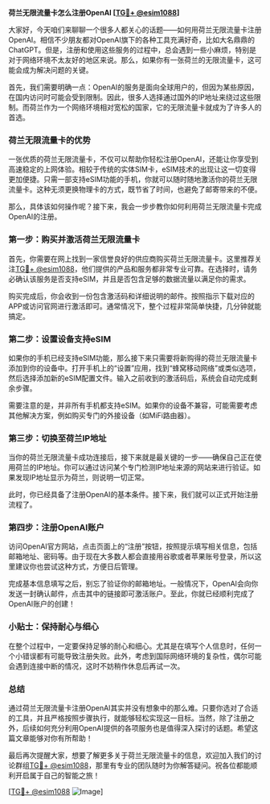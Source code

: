 **荷兰无限流量卡怎么注册OpenAI [[TG💪+ @esim1088](https://t.me/s/esim1088)]**

大家好，今天咱们来聊聊一个很多人都关心的话题——如何用荷兰无限流量卡注册OpenAI。相信不少朋友都对OpenAI旗下的各种工具充满好奇，比如大名鼎鼎的ChatGPT。但是，注册和使用这些服务的过程中，总会遇到一些小麻烦，特别是对于网络环境不太友好的地区来说。那么，如果你有一张荷兰的无限流量卡，这可能会成为解决问题的关键。

首先，我们需要明确一点：OpenAI的服务是面向全球用户的，但因为某些原因，在国内访问时可能会受到限制。因此，很多人选择通过国外的IP地址来绕过这些限制。而荷兰作为一个网络环境相对宽松的国家，它的无限流量卡就成为了许多人的首选。

### 荷兰无限流量卡的优势

一张优质的荷兰无限流量卡，不仅可以帮助你轻松注册OpenAI，还能让你享受到高速稳定的上网体验。相较于传统的实体SIM卡，eSIM技术的出现让这一切变得更加便捷。只需一部支持eSIM功能的手机，你就可以随时随地激活你的荷兰无限流量卡。这种无须更换物理卡的方式，既节省了时间，也避免了邮寄带来的不便。

那么，具体该如何操作呢？接下来，我会一步步教你如何利用荷兰无限流量卡完成OpenAI的注册。

### 第一步：购买并激活荷兰无限流量卡

首先，你需要在网上找到一家信誉良好的供应商购买荷兰无限流量卡。这里推荐关注[TG💪+ @esim1088](https://t.me/s/esim1088)，他们提供的产品和服务都非常专业可靠。在选择时，请务必确认该服务是否支持eSIM，并且是否包含足够的数据流量以满足你的需求。

购买完成后，你会收到一份包含激活码和详细说明的邮件。按照指示下载对应的APP或访问官网进行激活即可。通常情况下，整个过程非常简单快捷，几分钟就能搞定。

### 第二步：设置设备支持eSIM

如果你的手机已经支持eSIM功能，那么接下来只需要将新购得的荷兰无限流量卡添加到你的设备中。打开手机上的“设置”应用，找到“蜂窝移动网络”或类似选项，然后选择添加新的eSIM配置文件。输入之前收到的激活码后，系统会自动完成剩余步骤。

需要注意的是，并非所有手机都支持eSIM。如果你的设备不兼容，可能需要考虑其他解决方案，例如购买专门的外接设备（如MiFi路由器）。

### 第三步：切换至荷兰IP地址

当你的荷兰无限流量卡成功连接后，接下来就是最关键的一步——确保自己正在使用荷兰的IP地址。你可以通过访问某个专门检测IP地址来源的网站来进行验证。如果发现IP地址显示为荷兰，则说明一切正常。

此时，你已经具备了注册OpenAI的基本条件。接下来，我们就可以正式开始注册流程了。

### 第四步：注册OpenAI账户

访问OpenAI官方网站，点击页面上的“注册”按钮，按照提示填写相关信息，包括邮箱地址、密码等。由于现在大多数人都会直接用谷歌或者苹果账号登录，所以这里建议你也尝试这种方式，方便日后管理。

完成基本信息填写之后，别忘了验证你的邮箱地址。一般情况下，OpenAI会向你发送一封确认邮件，点击其中的链接即可激活账户。至此，你就已经顺利完成了OpenAI账户的创建！

### 小贴士：保持耐心与细心

在整个过程中，一定要保持足够的耐心和细心。尤其是在填写个人信息时，任何一个小错误都有可能导致注册失败。此外，考虑到国际网络环境的复杂性，偶尔可能会遇到连接中断的情况，这时不妨稍作休息后再试一次。

### 总结

通过荷兰无限流量卡注册OpenAI其实并没有想象中的那么难。只要你选对了合适的工具，并且严格按照步骤执行，就能够轻松实现这一目标。当然，除了注册之外，后续如何充分利用OpenAI提供的各项服务也是值得深入探讨的话题。希望这篇文章能够对你有所帮助！

最后再次提醒大家，想要了解更多关于荷兰无限流量卡的信息，欢迎加入我们的讨论群组[TG💪+ @esim1088](https://t.me/s/esim1088)，那里有专业的团队随时为你解答疑问。祝各位都能顺利开启属于自己的智能之旅！

[[TG💪+ @esim1088](https://t.me/s/esim1088) ![Image](https://i.postimg.cc/4NQfJmqS/Snipaste-2025-05-13-00-14-12.png)]